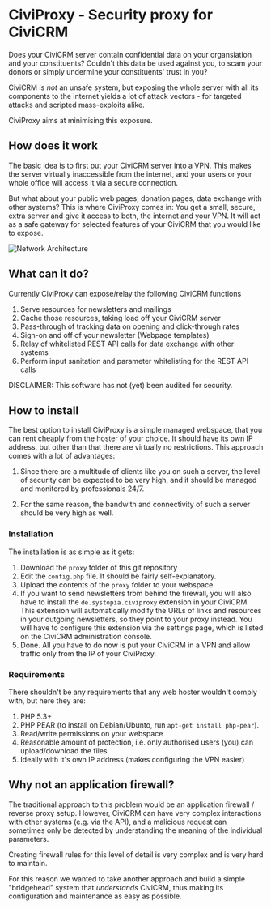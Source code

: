 # CiviProxy - Security proxy for CiviCRM

Does your CiviCRM server contain confidential data on your organsiation and your constituents? Couldn't this data be used against you, to scam your donors or simply undermine your constituents' trust in you?

CiviCRM is *not* an unsafe system, but exposing the whole server with all its components to the internet yields a lot of attack vectors - for targeted attacks and scripted mass-exploits alike.

CiviProxy aims at minimising this exposure.

## How does it work

The basic idea is to first put your CiviCRM server into a VPN. This makes the server virtually inaccessible from the internet, and your users or your whole office will access it via a secure connection.

But what about your public web pages, donation pages, data exchange with other systems? This is where CiviProxy comes in: You get a small, secure, extra server and give it access to both, the internet and your VPN. It will act as a safe gateway for selected features of your CiviCRM that you would like to expose.

![Network Architecture](https://raw.githubusercontent.com/systopia/CiviProxy/master/docs/network.jpg)


## What can it do?

Currently CiviProxy can expose/relay the following CiviCRM functions

1. Serve resources for newsletters and mailings
2. Cache those resources, taking load off your CiviCRM server
3. Pass-through of tracking data on opening and click-through rates
5. Sign-on and off of your newsletter (Webpage templates)
6. Relay of whitelisted REST API calls for data exchange with other systems
7. Perform input sanitation and parameter whitelisting for the REST API calls

DISCLAIMER: This software has not (yet) been audited for security.


## How to install

The best option to install CiviProxy is a simple managed webspace, that you can rent cheaply from the hoster of your choice. It should have its own IP address, but other than that there are virtually no restrictions. This approach comes with a lot of advantages:

 1. Since there are a multitude of clients like you on such a server, the level of security can be expected to be very high, and it should be managed and monitored by professionals 24/7.

 2. For the same reason, the bandwith and connectivity of such a server should be very high as well.


### Installation

The installation is as simple as it gets:

 1. Download the ``proxy`` folder of this git repository
 2. Edit the ``config.php`` file. It should be fairly self-explanatory.
 3. Upload the contents of the ``proxy`` folder to your webspace.
 4. If you want to send newsletters from behind the firewall, you will also have to install the ``de.systopia.civiproxy`` extension in your CiviCRM. This extension will automatically modify the URLs of links and resources in your outgoing newsletters, so they point to your proxy instead. You will have to configure this extension via the settings page, which is listed on the CiviCRM administration console.
 5. Done. All you have to do now is put your CiviCRM in a VPN and allow traffic only from the IP of your CiviProxy.

### Requirements

There shouldn't be any requirements that any web hoster wouldn't comply with, but here they are:

 1. PHP 5.3+
 2. PHP PEAR (to install on Debian/Ubunto, run `apt-get install php-pear`).
 3. Read/write permissions on your webspace
 4. Reasonable amount of protection, i.e. only authorised users (you) can upload/download the files
 5. Ideally with it's own IP address (makes configuring the VPN easier)


## Why not an application firewall?

The traditional approach to this problem would be an application firewall / reverse proxy setup. However, CiviCRM can have very complex interactions with other systems (e.g. via the API), and a malicious request can sometimes only be detected by understanding the meaning of the individual parameters.

Creating firewall rules for this level of detail is very complex and is very hard to maintain.

For this reason we wanted to take another approach and build a simple "bridgehead" system that *understands* CiviCRM, thus making its configuration and maintenance as easy as possible.
